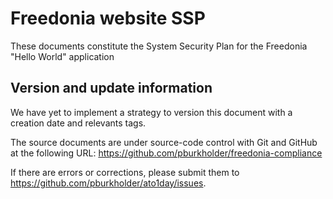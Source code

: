 # Freedonia website SSP

These documents constitute the System Security Plan for the Freedonia "Hello World" application

## Version and update information

We have yet to implement a strategy to version this document with a creation date and relevants tags.

The source documents are under source-code control with Git and GitHub at the following URL: https://github.com/pburkholder/freedonia-compliance

If there are errors or corrections, please submit them to https://github.com/pburkholder/ato1day/issues.
